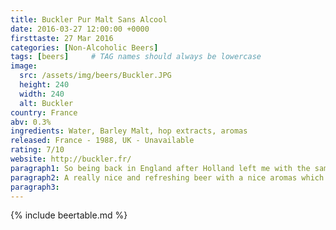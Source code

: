 ```yaml
---
title: Buckler Pur Malt Sans Alcool
date: 2016-03-27 12:00:00 +0000
firsttaste: 27 Mar 2016
categories: [Non-Alcoholic Beers]
tags: [beers]     # TAG names should always be lowercase
image:
  src: /assets/img/beers/Buckler.JPG
  height: 240
  width: 240
  alt: Buckler
country: France
abv: 0.3%
ingredients: Water, Barley Malt, hop extracts, aromas
released: France - 1988, UK - Unavailable
rating: 7/10
website: http://buckler.fr/
paragraph1: So being back in England after Holland left me with the same selection of non-alcoholic beers I had tried before, and it took a trip to France the following year for me to be able to try another new one and unknown to me then this would become a staple beer for my many trips to France.
paragraph2: A really nice and refreshing beer with a nice aromas which didn't leave that much of a bitter after taste. The only thing to score it down is the 0.3% ABV
paragraph3: 
---
```

{% include beertable.md %}
